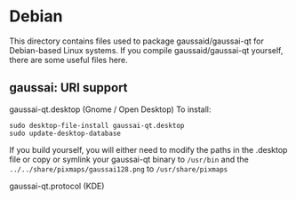 
Debian
====================
This directory contains files used to package gaussaid/gaussai-qt
for Debian-based Linux systems. If you compile gaussaid/gaussai-qt yourself, there are some useful files here.

## gaussai: URI support ##


gaussai-qt.desktop  (Gnome / Open Desktop)
To install:

	sudo desktop-file-install gaussai-qt.desktop
	sudo update-desktop-database

If you build yourself, you will either need to modify the paths in
the .desktop file or copy or symlink your gaussai-qt binary to `/usr/bin`
and the `../../share/pixmaps/gaussai128.png` to `/usr/share/pixmaps`

gaussai-qt.protocol (KDE)

